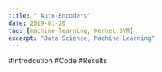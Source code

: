```yaml
---
title: " Auto-Encoders"
date: 2019-01-20
tag: [machine learning, Kernel SVM]
excerpt: "Data Science, Machine Learning"
---
```

#Introdcution
#Code
#Results
